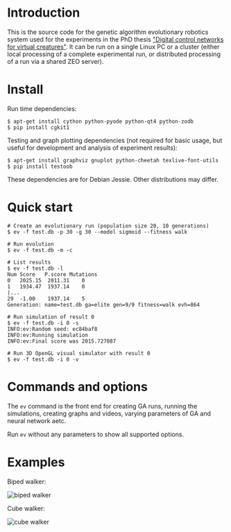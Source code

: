 Introduction
============

This is the source code for the genetic algorithm evolutionary robotics system
used for the experiments in the PhD thesis ["Digital control networks for
virtual creatures"](https://www.era.lib.ed.ac.uk/handle/1842/4812). It can be
run on a single Linux PC or a cluster (either local processing of a complete
experimental run, or distributed processing of a run via a shared ZEO server).

Install
=======

Run time dependencies:

```
$ apt-get install cython python-pyode python-qt4 python-zodb
$ pip install cgkit1
```

Testing and graph plotting dependencies (not required for basic usage, but
useful for development and analysis of experiment results):

```
$ apt-get install graphviz gnuplot python-cheetah texlive-font-utils
$ pip install testoob
```

These dependencies are for Debian Jessie. Other distributions may differ.

Quick start
===========

```
# Create an evolutionary run (population size 20, 10 generations)
$ ev -f test.db -p 30 -g 30 --model sigmoid --fitness walk

# Run evolution
$ ev -f test.db -m -c

# List results
$ ev -f test.db -l
Num	Score	P.score	Mutations
0	2025.15	 2011.31	0
1	1934.47	 1937.14	0
|...
29	-1.00	 1937.14	5
Generation: name=test.db ga=elite gen=9/9 fitness=walk evh=864

# Run simulation of result 0
$ ev -f test.db -i 0 -s
INFO:ev:Random seed: ec84baf8
INFO:ev:Running simulation
INFO:ev:Final score was 2015.727087

# Run 3D OpenGL visual simulator with result 0
$ ev -f test.db -i 0 -v
```

Commands and options
====================

The `ev` command is the front end for creating GA runs, running the
simulations, creating graphs and videos, varying parameters of GA and neural
network aetc.

Run `ev` without any parameters to show all supported options.

Examples
========

Biped walker:

![biped walker](http://i.imgur.com/F9hz25G.jpg)

Cube walker:

![cube walker](http://i.imgur.com/uISdsLn.jpg)
